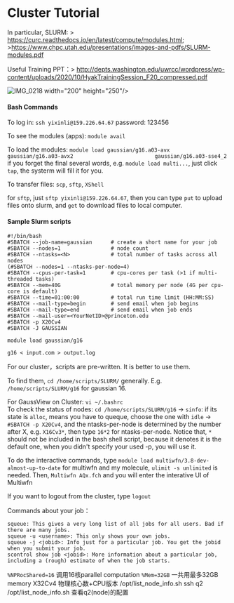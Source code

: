 # Cluster Tutorial

In particular, SLURM: > https://curc.readthedocs.io/en/latest/compute/modules.html; >https://www.chpc.utah.edu/presentations/images-and-pdfs/SLURM-modules.pdf

Useful Training PPT：> http://depts.washington.edu/uwrcc/wordpress/wp-content/uploads/2020/10/HyakTrainingSession_F20_compressed.pdf

![IMG_0218](https://user-images.githubusercontent.com/74641841/162175737-63348085-c189-4f19-aa04-60cb26a5e8a8.jpg)
width="200" height="250"/> </p>

#### Bash Commands
To log in: `ssh yixinli@159.226.64.67` password: 123456

To see the modules (apps): `module avail`

To load the modules: ```module load gaussian/g16.a03-avx                          
gaussian/g16.a03-avx2                         
gaussian/g16.a03-sse4_2```
if you forget the final several words, e.g. `module load multi...`, just click `tap`, the systerm will fill it for you.

To transfer files: `scp`, `sftp`, `XShell`

for `sftp`, just `sftp yixinli@159.226.64.67`, then you can type `put` to upload files onto slurm, and `get` to download files to local computer.

#### Sample Slurm scripts 
```
#!/bin/bash
#SBATCH --job-name=gaussian      # create a short name for your job
#SBATCH --nodes=1                # node count
#SBATCH --ntasks=<N>             # total number of tasks across all nodes
(#SBATCH --nodes=1 --ntasks-per-node=4)
#SBATCH --cpus-per-task=1        # cpu-cores per task (>1 if multi-threaded tasks)
#SBATCH --mem=40G                # total memory per node (4G per cpu-core is default)
#SBATCH --time=01:00:00          # total run time limit (HH:MM:SS)
#SBATCH --mail-type=begin        # send email when job begins
#SBATCH --mail-type=end          # send email when job ends
#SBATCH --mail-user=<YourNetID>@princeton.edu
#SBATCH -p X20Cv4
#SBATCH -J GAUSSIAN

module load gaussian/g16

g16 < input.com > output.log
```
For our cluster，scripts are pre-written. It is better to use them. 

To find them, `cd /home/scripts/SLURM/` generally. E.g. `/home/scripts/SLURM/g16` for gaussian 16. 

For GaussView on Cluster: `vi ~/.bashrc`  
To check the status of nodes: `cd /home/scripts/SLURM/g16` → `sinfo`: if its state is `alloc`, means you have to queque, choose the one with `idle` → `#SBATCH -p X20Cv4`, and the ntasks-per-node is determined by the number after X, e.g. `X16Cv3*`, then type `16*2` for ntasks-per-node. Notice that, `*` should not be included in the bash shell script, because it denotes it is the default one, when you didn't specify your used -p, you will use it.

To do the interactive commands, type `module load multiwfn/3.8-dev-almost-up-to-date`
for multiwfn and my molecule, `ulimit -s unlimited` is needed.
Then, `Multiwfn AQx.fch` and you will enter the interative UI of Multiwfn

If you want to logout from the cluster, type `logout`

Commands about your job： 
```
squeue: This gives a very long list of all jobs for all users. Bad if there are many jobs.
squeue -u <username>: This only shows your own jobs.
squeue -j <jobid>: Info just for a particular job. You get the jobid when you submit your job.
scontrol show job <jobid>: More information about a particular job, including a (rough) estimate of when the job starts.
```
`%NPRocShared=16` 调用16核parallel computation
`%Mem=32GB` 一共用最多32GB memory
X32Cv4 物理核心数+CPU版本
/opt/list_node_info.sh
ssh q2 /opt/list_node_info.sh 查看q2(node)的配置

